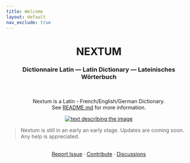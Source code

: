 ```yaml
---
title: Welcome
layout: default
nav_exclude: true
---
```


<h1 align="center">NEXTUM</h1>

<h3 align="center">Dictionnaire Latin — Latin Dictionary — Lateinisches Wörterbuch</h3>
<br>
<p align="center">Nextum is a Latin - French/English/German Dictionary. <br> See <a href="https://github.com/nextum/nextum.github.io">README.md</a> for more information.</p>

<p align="center">
<a href="https://github.com/nextum/nextum.github.io/tree/main/a-z">
<img src="https://img.shields.io/github/directory-file-count/nextum/nextum.github.io/a-z?label=Entries&style=for-the-badge" alt="text describing the image">
</a></p>

> Nextum is still in an early an early stage. Updates are coming soon. Any help is appreciated.

<div align="center">
  <p align="center">
    <br />
    <a href="https://github.com/nextum/nextum.github.io/issues/new">Report Issue</a>
    ·
    <a href="https://github.com/nextum/nextum.github.io/blob/main/CONTRIBUTE.md">Contribute</a>
    ·
    <a href="https://github.com/nextum/nextum.github.io/discussions">Discussions</a>
  </p>
</div>